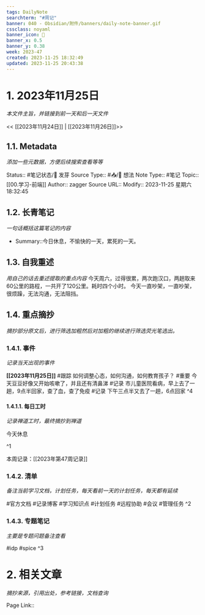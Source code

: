 ```yaml
---
tags: DailyNote
searchterm: "#周记"
banner: 040 - Obsidian/附件/banners/daily-note-banner.gif
cssclass: noyaml
banner_icon: 💌
banner_x: 0.5
banner_y: 0.38
week: 2023-47
created: 2023-11-25 18:32:49
updated: 2023-11-25 20:43:38
---
```


# 1. 2023年11月25日

_本文件主旨，并链接到前一天和后一天文件_

<< [[2023年11月24日]] | [[2023年11月26日]]>>

## 1.1. Metadata

_添加一些元数据，方便后续搜索查看等等_

Status:: #笔记状态/🌱 发芽
Source Type:: #📥/💭 想法 
Note Type:: #笔记
Topic:: [[00.学习-前端]]
Author:: zagger
Source URL::
Modify:: 2023-11-25 星期六 18:32:45

## 1.2. 长青笔记

_一句话概括这篇笔记的内容_

- Summary::今日休息，不愉快的一天，累死的一天。

## 1.3. 自我重述

_用自己的话去重述提取的重点内容_
今天周六，过得很累，两次跑汉口，两趟取来60公里的路程，一共开了120公里。耗时四个小时。
今天一直吵架，一直吵架，很烦躁，无法沟通，无法阻挡。
## 1.4. 重点摘抄

_摘抄部分原文后，进行筛选加粗然后对加粗的继续进行筛选荧光笔选出。_

### 1.4.1. 事件

_记录当天出现的事件_

**[[2023年11月25日]]** 
#跟踪 如何调整心态，如何沟通，如何教育孩子？
#重要 今天豆豆好像又开始咳嗽了，并且还有清鼻涕
#记录 市儿童医院看病，早上去了一趟，9点半回家，查了血，查了免疫
#记录 下午三点半又去了一趟，6点回家
^4
#### 1.4.1.1. 每日工时

_记录禅道工时，最终摘抄到禅道_

今天休息

^1

本周记录：[[2023年第47周记录]]

### 1.4.2. 清单

_备注当前学习文档，计划任务，每天看前一天的计划任务，每天都有延续_

#官方文档 
#记录博客
#学习知识点
#计划任务
#远程协助
#会议 
#管理任务
^2

### 1.4.3. 专题笔记

_主要是专题问题备注查看_

#idp
#spice
^3

# 2. 相关文章

_摘抄来源，引用出处，参考链接，文档查询_

Page Link::

